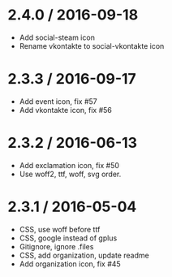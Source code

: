 # 2.4.0 / 2016-09-18

- Add social-steam icon
- Rename vkontakte to social-vkontakte icon

# 2.3.3 / 2016-09-17

- Add event icon, fix #57
- Add vkontakte icon, fix #56

# 2.3.2 / 2016-06-13

- Add exclamation icon, fix #50
- Use woff2, ttf, woff, svg order.

# 2.3.1 / 2016-05-04

- CSS, use woff before ttf
- CSS, google instead of gplus
- Gitignore, ignore .files
- CSS, add organization, update readme
- Add organization icon, fix #45

